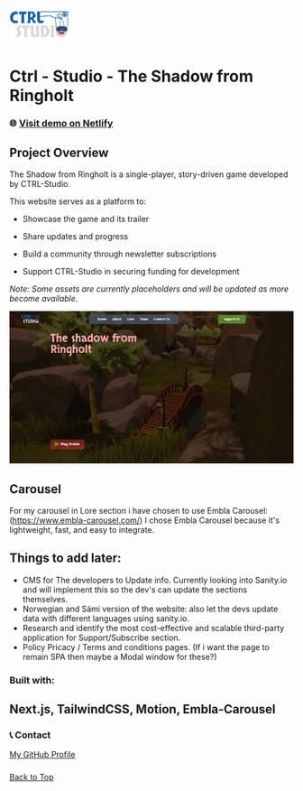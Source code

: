   <img src="assets/logo.png" alt="CTRL-Studio Logo" width="120"/>

  <h1>Ctrl - Studio - The Shadow from Ringholt</h1>

### 🌐 [Visit demo on Netlify](https://ctrl-studio.netlify.app/)

## Project Overview

The Shadow from Ringholt is a single-player, story-driven game developed by CTRL-Studio.

This website serves as a platform to:

- Showcase the game and its trailer

- Share updates and progress

- Build a community through newsletter subscriptions

- Support CTRL-Studio in securing funding for development

_Note: Some assets are currently placeholders and will be updated as more become available._

![Image](/public/web-preview.png)

## Carousel

For my carousel in Lore section i have chosen to use Embla Carousel: (https://www.embla-carousel.com/)
I chose Embla Carousel because it's lightweight, fast, and easy to integrate.

## Things to add later:

- CMS for The developers to Update info. Currently looking into Sanity.io and will implement this so the dev's can update the sections themselves.
- Norwegian and Sámi version of the website: also let the devs update data with different languages using sanity.io.
- Research and identify the most cost-effective and scalable third-party application for Support/Subscribe section.
- Policy Pricacy / Terms and conditions pages. (If i want the page to remain SPA then maybe a Modal window for these?)

###

<h3 align="left">Built with:</h3>

## Next.js, TailwindCSS, Motion, Embla-Carousel

###

### 📞 Contact

[My GitHub Profile](https://github.com/senbet22)

###

[Back to Top](#readme)
